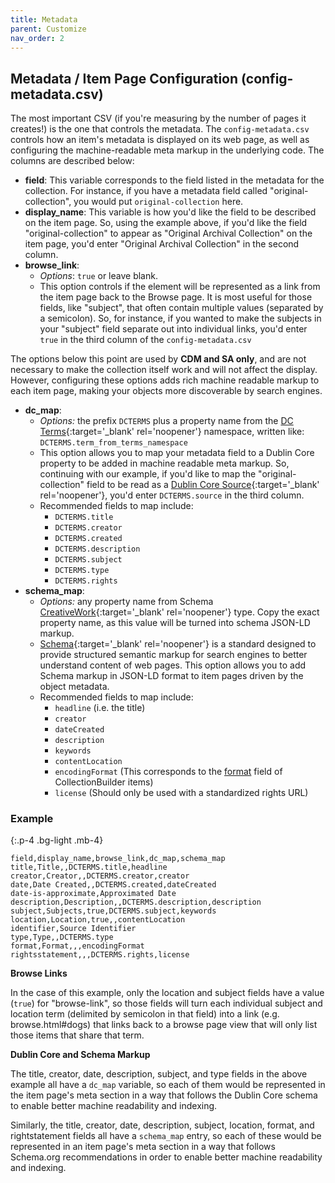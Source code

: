 ```yaml
---
title: Metadata
parent: Customize
nav_order: 2
---
```


## Metadata / Item Page Configuration (config-metadata.csv)

The most important CSV (if you're measuring by the number of pages it creates!) is the one that controls the metadata. 
The `config-metadata.csv` controls how an item's metadata is displayed on its web page, as well as configuring the machine-readable meta markup in the underlying code. 
The columns are described below: 

- **field**: This variable corresponds to the field listed in the metadata for the collection. For instance, if you have a metadata field called "original-collection", you would put `original-collection` here. 
- **display_name**: This variable is how you'd like the field to be described on the item page. So, using the example above, if you'd like the field "original-collection" to appear as "Original Archival Collection" on the item page, you'd enter "Original Archival Collection" in the second column.
- **browse_link**: 
    - *Options*: `true` or leave blank. 
    - This option controls if the element will be represented as a link from the item page back to the Browse page. It is most useful for those fields, like "subject", that often contain multiple values (separated by a semicolon). So, for instance, if you wanted to make the subjects in your "subject" field separate out into individual links, you'd enter `true` in the third column of the `config-metadata.csv`

The options below this point are used by **CDM and SA only**, and are not necessary to make the collection itself work and will not affect the display.
However, configuring these options adds rich machine readable markup to each item page, making your objects more discoverable by search engines.

- **dc_map**: 
    - *Options:* the prefix `DCTERMS` plus a property name from the [DC Terms](https://www.dublincore.org/specifications/dublin-core/dcmi-terms/){:target='_blank' rel='noopener'} namespace, written like: `DCTERMS.term_from_terms_namespace`
    - This option allows you to map your metadata field to a Dublin Core property to be added in machine readable meta markup. So, continuing with our example, if you'd like to map the "original-collection" field to be read as a [Dublin Core Source](https://www.dublincore.org/specifications/dublin-core/dcmi-terms/#http://purl.org/dc/terms/source){:target='_blank' rel='noopener'}, you'd enter `DCTERMS.source` in the third column.
    - Recommended fields to map include: 
        - `DCTERMS.title`
        - `DCTERMS.creator`
        - `DCTERMS.created`
        - `DCTERMS.description`
        - `DCTERMS.subject`
        - `DCTERMS.type`
        - `DCTERMS.rights`
- **schema_map**:
    - *Options:* any property name from Schema [CreativeWork](https://schema.org/CreativeWork){:target='_blank' rel='noopener'} type. Copy the exact property name, as this value will be turned into schema JSON-LD markup. 
    - [Schema](https://schema.org/){:target='_blank' rel='noopener'} is a standard designed to provide structured semantic markup for search engines to better understand content of web pages. This option allows you to add Schema markup in JSON-LD format to item pages driven by the object metadata.  
    - Recommended fields to map include:
        - `headline` (i.e. the title)
        - `creator`
        - `dateCreated`
        - `description`
        - `keywords`
        - `contentLocation`
        - `encodingFormat` (This corresponds to the [format](metadata#required) field of CollectionBuilder items)
        - `license` (Should only be used with a standardized rights URL)

### Example 

{:.p-4 .bg-light .mb-4}
```
field,display_name,browse_link,dc_map,schema_map
title,Title,,DCTERMS.title,headline
creator,Creator,,DCTERMS.creator,creator
date,Date Created,,DCTERMS.created,dateCreated
date-is-approximate,Approximated Date
description,Description,,DCTERMS.description,description
subject,Subjects,true,DCTERMS.subject,keywords
location,Location,true,,contentLocation
identifier,Source Identifier
type,Type,,DCTERMS.type
format,Format,,,encodingFormat
rightsstatement,,,DCTERMS.rights,license
```

**Browse Links** 

In the case of this example, only the location and subject fields have a value (`true`) for "browse-link", so those fields will turn each individual subject and location term (delimited by semicolon in that field) into a link (e.g. browse.html#dogs) that links back to a browse page view that will only list those items that share that term. 

**Dublin Core and Schema Markup** 

The title, creator, date, description, subject, and type fields in the above example all have a `dc_map` variable, so each of them would  be represented in the item page's <head> meta section in a way that follows the Dublin Core schema to enable better machine readability and indexing.

Similarly, the title, creator, date, description, subject, location, format, and rightstatement fields all have a `schema_map` entry, so each of these would be represented in an item page's <head> meta section in a way that follows Schema.org recommendations in order to enable better machine readability and indexing.
